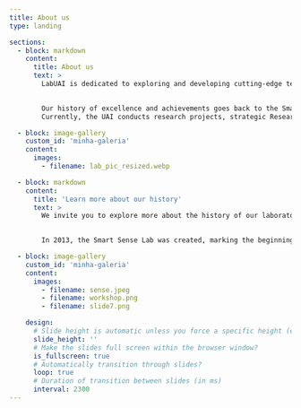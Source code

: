 ```yaml
---
title: About us
type: landing

sections:
  - block: markdown
    content:
      title: About us
      text: >
        LabUAI is dedicated to exploring and developing cutting-edge techniques in artificial intelligence, machine learning, data science, and data analytics. Its main focus is to investigate how complex data—such as tables, text, images, time series, and graphs—can be leveraged using AI, machine learning, data science, and statistics methods.

        
        Our history of excellence and achievements goes back to the Smart Sense Lab research group, founded in 2013, and the Laboratory of Statistical Learning founded in 2020. In June 2023, professors from both laboratories, Flavio Figueiredo, Renato Martins, Pedro Olmo and William Schwartz, gave rise to the UAI.
        Currently, the UAI conducts research projects, strategic Research and Development (R&D) partnerships and training in collaboration with several partners, such as Petrobras, Trixel, Localiza, C&A, Maxtrack, HP, Samsung, the State Research Support Foundation of Minas Gerais (Fapemig), the National Council for Scientific and Technological Development (CNPq), Coordination for the Improvement of Higher Education Personnel (Capes), Usiminas and Samarco.

  - block: image-gallery
    custom_id: 'minha-galeria'
    content:
      images:
        - filename: lab_pic_resized.webp

  - block: markdown
    content:
      title: 'Learn more about our history'
      text: >
        We invite you to explore more about the history of our laboratory, learning about some of the innovative projects that marked each stage of our journey. Discover how the many people who have been and still remain in the laboratory contributed great ideas and brilliant research that contributed to the advancement of Artificial Intelligence.

        
        In 2013, the Smart Sense Lab was created, marking the beginning of its legacy. That same year, Cássio dos Santos Júnior won second place at the 26th Conference on Graphics, Patterns and Images (SIBGRAPI) for his work on detecting unregistered subjects in face galleries. In 2014, Victor Hugo Cunha de Melo defended the first master's thesis on fast and robust optimization approaches for pedestrian detection. The first workshop, DeepEyes, was held over two days at UFMG in 2016. In 2017, Rafael Vareto won the second-best article award at the International Joint Conference on Biometrics (IJCB) for his work on open gallery face recognition using hashing functions. By 2018, Jéssica Sena defended the tenth master's thesis on human activity recognition based on wearable sensors using DCNN multi-scale ensemble. Finally, in June 2023, professors Flavio Figueiredo, Renato Martins, and Pedro Olmo joined William Schwartz's Smart Sense Lab, forming LabUAI.

  - block: image-gallery
    custom_id: 'minha-galeria'
    content:
      images:
        - filename: sense.jpeg
        - filename: workshop.png
        - filename: slide7.png

    design:
      # Slide height is automatic unless you force a specific height (e.g. '400px')
      slide_height: ''
      # Make the slides full screen within the browser window?
      is_fullscreen: true
      # Automatically transition through slides?
      loop: true
      # Duration of transition between slides (in ms)
      interval: 2300
---
```


